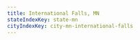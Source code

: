 ```yaml
---
title: International Falls, MN
stateIndexKey: state-mn
cityIndexKey: city-mn-international-falls
---
```

